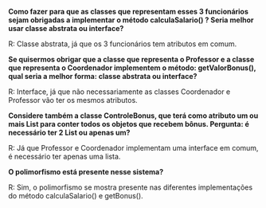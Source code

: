 **Como fazer para que as classes que representam esses 3 funcionários sejam obrigadas a implementar o método calculaSalario() ? Seria melhor usar classe abstrata ou interface?**

R: Classe abstrata, já que os 3 funcionários tem atributos em comum.

**Se quisermos obrigar que a classe que representa o Professor e a classe que representa o
Coordenador implementem o método: getValorBonus(), qual seria a melhor forma: classe
abstrata ou interface?**

R: Interface, já que não necessariamente as classes Coordenador e Professor vão ter os mesmos atributos.

**Considere também a classe ControleBonus, que terá como atributo um ou mais List para conter
todos os objetos que recebem bônus. Pergunta: é necessário ter 2 List ou apenas um?**

R: Já que Professor e Coordenador implementam uma interface em comum, é necessário ter apenas uma lista.

**O polimorfismo está presente nesse sistema?**

R: Sim, o polimorfismo se mostra presente nas diferentes implementações do método calculaSalario() e getBonus().
